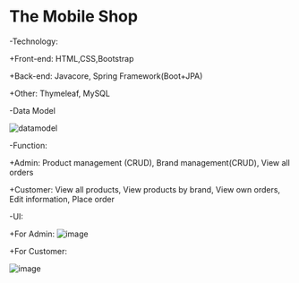# The Mobile Shop

-Technology:

+Front-end: HTML,CSS,Bootstrap



+Back-end: Javacore, Spring Framework(Boot+JPA)



+Other: Thymeleaf, MySQL


-Data Model


![datamodel](https://user-images.githubusercontent.com/125273807/218765940-50ce2143-28aa-45cd-bef8-83886fff0104.png)



-Function:


+Admin: Product management (CRUD), Brand management(CRUD), View all orders



+Customer: View all products, View products by brand, View own orders, Edit information, Place order

-UI:

+For Admin:
![image](https://user-images.githubusercontent.com/125273807/218715622-52a1f604-cc64-443d-bf2b-548b3379f93f.png)


+For Customer: 

![image](https://user-images.githubusercontent.com/125273807/218715721-d0633fcd-48e6-4cb9-84f8-1c2778bb8dd0.png)
